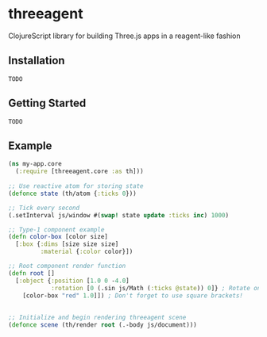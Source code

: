 # threeagent
ClojureScript library for building Three.js apps in a reagent-like fashion

## Installation
 `TODO`
 
## Getting Started
`TODO`

## Example
```clojure
(ns my-app.core
  (:require [threeagent.core :as th]))
  
;; Use reactive atom for storing state
(defonce state (th/atom {:ticks 0}))

;; Tick every second
(.setInterval js/window #(swap! state update :ticks inc) 1000)

;; Type-1 component example
(defn color-box [color size]
  [:box {:dims [size size size]
         :material {:color color}])

;; Root component render function
(defn root []
  [:object {:position [1.0 0 -4.0]
            :rotation [0 (.sin js/Math (:ticks @state)) 0]} ; Rotate on Y axis based on :ticks
    [color-box "red" 1.0]]) ; Don't forget to use square brackets!
           
           
;; Initialize and begin rendering threeagent scene
(defonce scene (th/render root (.-body js/document)))
```
